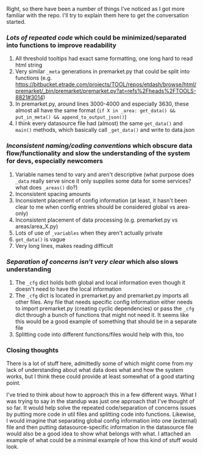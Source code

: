 Right, so there have been a number of things I’ve noticed as I got more familiar with the repo. I'll try to explain them here to get the conversation started.

### *Lots of repeated code* which could be minimized/separated into functions to improve readability

1. All threshold tooltips had exact same formatting, one long hard to read html string
2. Very similar `_meta` generations in premarket.py that could be split into functions (e.g. https://bitbucket.etrade.com/projects/TOOL/repos/etdash/browse/html/premarket/_bin/premarket/premarket.py?at=refs%2Fheads%2FTOOLS-8821#3014)
3. In premarket.py, around lines 3000-4000 and especially 3630, these almost all have the same format (`if X in _area: get_data() && put_in_meta() && append_to_output_json()`)
4. I think every datasource file had (almost) the same `get_data()` and `main()` methods, which basically call `_get_data()` and write to data.json

### *Inconsistent naming/coding conventions* which obscure data flow/functionality and slow the understanding of the system for devs, especially newcomers

1. Variable names tend to vary and aren't descriptive (what purpose does `_data` really serve since it only supplies some data for some services? what does `_areas()` do?)
2. Inconsistent spacing amounts
3. Inconsistent placement of config information (at least, it hasn't been clear to me when config entries should be considered global vs area-only)
4. Inconsistent placement of data processing (e.g. premarket.py vs areas/area_X.py)
5. Lots of use of `_variables` when they aren't actually private
6. `get_data()` is vague
7. Very long lines, makes reading difficult

### *Separation of concerns isn't very clear* which also slows understanding

1. The `_cfg` dict holds both global and local information even though it doesn't need to have the local information
2. The `_cfg` dict is located in premarket.py and premarket.py imports all other files. Any file that needs specific config information either needs to import premarket.py (creating cyclic dependencies) or pass the `_cfg` dict through a bunch of functions that might not need it. It seems like this would be a good example of something that should be in a separate file
3. Splitting code into different functions/files would help with this, too

### Closing thoughts

There is a lot of stuff here, admittedly some of which might come from my lack of understanding about what data does what and how the system works, but I think these could provide at least somewhat of a good starting point.

I've tried to think about how to approach this in a few different ways. What I was trying to say in the standup was just one approach that I've thought of so far. It would help solve the repeated code/separation of concerns issues by putting more code in util files and splitting code into functions. Likewise, I would imagine that separating global config information into one (external) file and then putting datasource-specific information in the datasource file would also be a good idea to show what belongs with what. I attached an example of what could be a minimal example of how this kind of stuff would look.